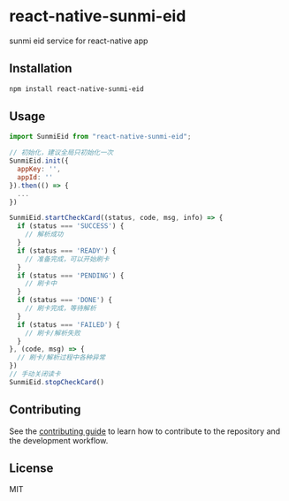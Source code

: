 # react-native-sunmi-eid

sunmi eid service for react-native app

## Installation

```sh
npm install react-native-sunmi-eid
```

## Usage

```js
import SunmiEid from "react-native-sunmi-eid";

// 初始化，建议全局只初始化一次
SunmiEid.init({
  appKey: '',
  appId: ''
}).then(() => {
  ...
})

SunmiEid.startCheckCard((status, code, msg, info) => {
  if (status === 'SUCCESS') {
    // 解析成功
  }
  if (status === 'READY') {
    // 准备完成，可以开始刷卡
  }
  if (status === 'PENDING') {
    // 刷卡中
  }
  if (status === 'DONE') {
    // 刷卡完成，等待解析
  }
  if (status === 'FAILED') {
    // 刷卡/解析失败
  }
}, (code, msg) => {
  // 刷卡/解析过程中各种异常
})
// 手动关闭读卡
SunmiEid.stopCheckCard()

```

## Contributing

See the [contributing guide](CONTRIBUTING.md) to learn how to contribute to the repository and the development workflow.

## License

MIT

